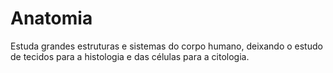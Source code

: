 # Anatomia
Estuda grandes estruturas e sistemas do corpo humano, deixando o estudo de tecidos para a histologia e das células para a citologia.
